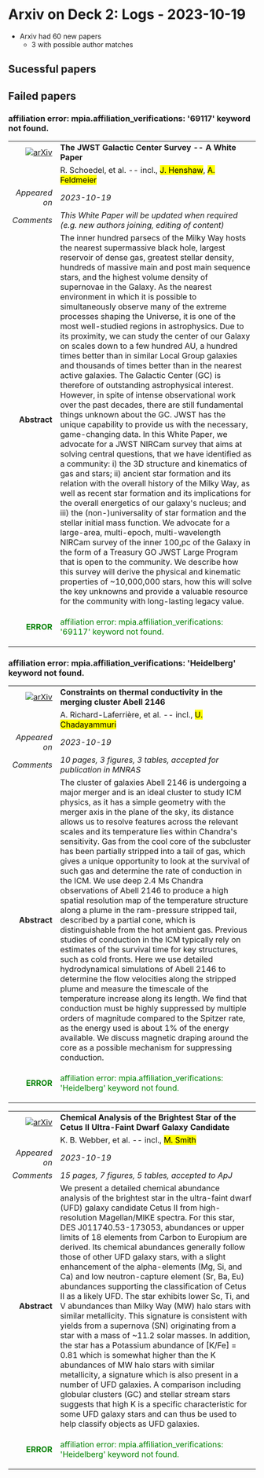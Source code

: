 # Arxiv on Deck 2: Logs - 2023-10-19

* Arxiv had 60 new papers
    * 3 with possible author matches

## Sucessful papers

## Failed papers

### affiliation error: mpia.affiliation_verifications: '69117' keyword not found. 


|||
|---:|:---|
| [![arXiv](https://img.shields.io/badge/arXiv-arXiv:2310.11912-b31b1b.svg)](https://arxiv.org/abs/arXiv:2310.11912) | **The JWST Galactic Center Survey -- A White Paper**  |
|| R. Schoedel, et al. -- incl., <mark>J. Henshaw</mark>, <mark>A. Feldmeier</mark> |
|*Appeared on*| *2023-10-19*|
|*Comments*| *This White Paper will be updated when required (e.g. new authors joining, editing of content)*|
|**Abstract**| The inner hundred parsecs of the Milky Way hosts the nearest supermassive black hole, largest reservoir of dense gas, greatest stellar density, hundreds of massive main and post main sequence stars, and the highest volume density of supernovae in the Galaxy. As the nearest environment in which it is possible to simultaneously observe many of the extreme processes shaping the Universe, it is one of the most well-studied regions in astrophysics. Due to its proximity, we can study the center of our Galaxy on scales down to a few hundred AU, a hundred times better than in similar Local Group galaxies and thousands of times better than in the nearest active galaxies. The Galactic Center (GC) is therefore of outstanding astrophysical interest. However, in spite of intense observational work over the past decades, there are still fundamental things unknown about the GC. JWST has the unique capability to provide us with the necessary, game-changing data. In this White Paper, we advocate for a JWST NIRCam survey that aims at solving central questions, that we have identified as a community: i) the 3D structure and kinematics of gas and stars; ii) ancient star formation and its relation with the overall history of the Milky Way, as well as recent star formation and its implications for the overall energetics of our galaxy's nucleus; and iii) the (non-)universality of star formation and the stellar initial mass function. We advocate for a large-area, multi-epoch, multi-wavelength NIRCam survey of the inner 100\,pc of the Galaxy in the form of a Treasury GO JWST Large Program that is open to the community. We describe how this survey will derive the physical and kinematic properties of ~10,000,000 stars, how this will solve the key unknowns and provide a valuable resource for the community with long-lasting legacy value. |
|<p style="color:green"> **ERROR** </p>| <p style="color:green">affiliation error: mpia.affiliation_verifications: '69117' keyword not found.</p> |

### affiliation error: mpia.affiliation_verifications: 'Heidelberg' keyword not found. 


|||
|---:|:---|
| [![arXiv](https://img.shields.io/badge/arXiv-arXiv:2310.11491-b31b1b.svg)](https://arxiv.org/abs/arXiv:2310.11491) | **Constraints on thermal conductivity in the merging cluster Abell 2146**  |
|| A. Richard-Laferrière, et al. -- incl., <mark>U. Chadayammuri</mark> |
|*Appeared on*| *2023-10-19*|
|*Comments*| *10 pages, 3 figures, 3 tables, accepted for publication in MNRAS*|
|**Abstract**| The cluster of galaxies Abell 2146 is undergoing a major merger and is an ideal cluster to study ICM physics, as it has a simple geometry with the merger axis in the plane of the sky, its distance allows us to resolve features across the relevant scales and its temperature lies within Chandra's sensitivity. Gas from the cool core of the subcluster has been partially stripped into a tail of gas, which gives a unique opportunity to look at the survival of such gas and determine the rate of conduction in the ICM. We use deep 2.4 Ms Chandra observations of Abell 2146 to produce a high spatial resolution map of the temperature structure along a plume in the ram-pressure stripped tail, described by a partial cone, which is distinguishable from the hot ambient gas. Previous studies of conduction in the ICM typically rely on estimates of the survival time for key structures, such as cold fronts. Here we use detailed hydrodynamical simulations of Abell 2146 to determine the flow velocities along the stripped plume and measure the timescale of the temperature increase along its length. We find that conduction must be highly suppressed by multiple orders of magnitude compared to the Spitzer rate, as the energy used is about 1% of the energy available. We discuss magnetic draping around the core as a possible mechanism for suppressing conduction. |
|<p style="color:green"> **ERROR** </p>| <p style="color:green">affiliation error: mpia.affiliation_verifications: 'Heidelberg' keyword not found.</p> |


|||
|---:|:---|
| [![arXiv](https://img.shields.io/badge/arXiv-arXiv:2310.12090-b31b1b.svg)](https://arxiv.org/abs/arXiv:2310.12090) | **Chemical Analysis of the Brightest Star of the Cetus II Ultra-Faint  Dwarf Galaxy Candidate**  |
|| K. B. Webber, et al. -- incl., <mark>M. Smith</mark> |
|*Appeared on*| *2023-10-19*|
|*Comments*| *15 pages, 7 figures, 5 tables, accepted to ApJ*|
|**Abstract**| We present a detailed chemical abundance analysis of the brightest star in the ultra-faint dwarf (UFD) galaxy candidate Cetus II from high-resolution Magellan/MIKE spectra. For this star, DES J011740.53-173053, abundances or upper limits of 18 elements from Carbon to Europium are derived. Its chemical abundances generally follow those of other UFD galaxy stars, with a slight enhancement of the alpha-elements (Mg, Si, and Ca) and low neutron-capture element (Sr, Ba, Eu) abundances supporting the classification of Cetus II as a likely UFD. The star exhibits lower Sc, Ti, and V abundances than Milky Way (MW) halo stars with similar metallicity. This signature is consistent with yields from a supernova (SN) originating from a star with a mass of ~11.2 solar masses. In addition, the star has a Potassium abundance of [K/Fe] = 0.81 which is somewhat higher than the K abundances of MW halo stars with similar metallicity, a signature which is also present in a number of UFD galaxies. A comparison including globular clusters (GC) and stellar stream stars suggests that high K is a specific characteristic for some UFD galaxy stars and can thus be used to help classify objects as UFD galaxies. |
|<p style="color:green"> **ERROR** </p>| <p style="color:green">affiliation error: mpia.affiliation_verifications: 'Heidelberg' keyword not found.</p> |

